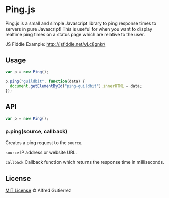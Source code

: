 # Ping.js

Ping.js is a small and simple Javascript library to ping response times to servers in pure Javascript! This is useful for when you want to display realtime ping times on a status page which are relative to the user.

JS Fiddle Example: http://jsfiddle.net/yLc8gnkr/

## Usage

```javascript
var p = new Ping();
 
p.ping("guildbit", function(data) {
  document.getElementById("ping-guildbit").innerHTML = data;
});
```

## API

```javascript
var p = new Ping();
```

### p.ping(source, callback)

Creates a ping request to the `source`. 

`source` IP address or website URL.

`callback` Callback function which returns the response time in milliseconds.

## License

[MIT License](http://alfg.mit-license.org/) © Alfred Gutierrez
